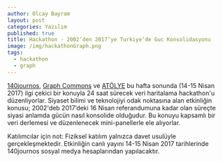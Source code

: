 ```yaml
---
author: Olcay Bayram
layout: post
categories: Yazılım
published: true
title: Hackathon - 2002’den 2017’ye Turkiye’de Guc Konsolidasyonu
image: /img/hackathonGraph.png
tags:
  - hackathon
  - graph
---
```

[140journos](https://140journos.com/), [Graph Commons](https://graphcommons.com/) ve [ATÖLYE](http://atolye.io) bu hafta sonunda (14-15 Nisan 2017) ilgi çekici bir konuyla 24 saat sürecek veri haritalama hackathon'u düzenliyorlar.
Siyaset bilimi ve teknolojiyi odak noktasına alan etkinliğin konusu; 2002'deb 2017’deki 16 Nisan referandumuna kadar olan süreçte siyasi anlamda gücün nasıl konsolide olduğudur. Bu konuyu kapsamlı bir veri derlemesi ve düzenlenecek mini-panellerle ele alıyorlar.

Katılımcılar için not: Fiziksel katılım yalnızca davet usulüyle gerçekleşmektedir. Etkinliğin canlı yayını 14-15 Nisan 2017 tarihlerinde 140journos sosyal medya hesaplarından yapılacaktır.
